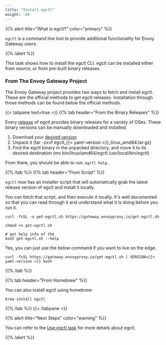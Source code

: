 ```yaml
---
title: "Install egctl"
weight: -80
---
```


{{% alert title="What is egctl?" color="primary" %}}

`egctl` is a command line tool to provide additional functionality for Envoy Gateway users.

{{% /alert %}}


This task shows how to install the egctl CLI. egctl can be installed either from source, or from pre-built binary releases.

### From The Envoy Gateway Project

The Envoy Gateway project provides two ways to fetch and install egctl. These are the official methods to get egctl releases. Installation through those methods can be found below the official methods.

{{< tabpane text=true >}}
{{% tab header="From the Binary Releases" %}}

Every [release](https://github.com/envoyproxy/gateway/releases) of egctl provides binary releases for a variety of OSes. These binary versions can be manually downloaded and installed.

1. Download your [desired version](https://github.com/envoyproxy/gateway/releases)
2. Unpack it (tar -zxvf egctl_{{< yaml-version >}}_linux_amd64.tar.gz)
3. Find the egctl binary in the unpacked directory, and move it to its desired destination (mv bin/linux/amd64/egctl /usr/local/bin/egctl)

From there, you should be able to run: `egctl help`.

{{% /tab %}}
{{% tab header="From Script" %}}

`egctl` now has an installer script that will automatically grab the latest release version of egctl and install it locally.

You can fetch that script, and then execute it locally. It's well documented so that you can read through it and understand what it is doing before you run it.

```shell
curl -fsSL -o get-egctl.sh https://gateway.envoyproxy.io/get-egctl.sh

chmod +x get-egctl.sh

# get help info of the 
bash get-egctl.sh --help
```

Yes, you can just use the below command if you want to live on the edge.

```shell
curl -fsSL https://gateway.envoyproxy.io/get-egctl.sh | VERSION={{< yaml-version >}} bash
```

{{% /tab %}}

{{% tab header="From Homebrew" %}}

You can also install egctl using homebrew:

```shell
brew install egctl
```

{{% /tab %}}
{{< /tabpane >}}

{{% alert title="Next Steps" color="warning" %}}

You can refer to the [Use egctl task](../tasks/operations/egctl) for more details about egctl.

{{% /alert %}}
